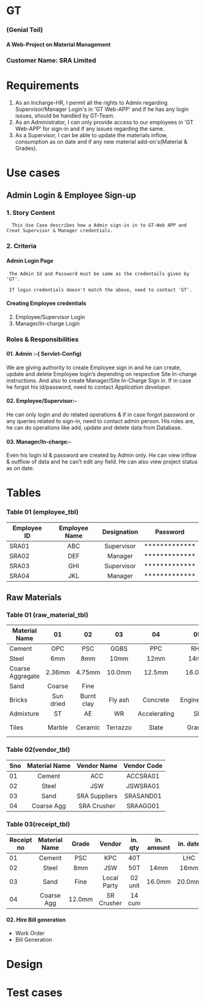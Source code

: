 # GT
### (Genial Toil)
#### A Web-Project on Material Management

### Customer Name: SRA Limited
# Requirements
1. As an Incharge-HR, I permit all the rights to Admin regarding Supervisor/Manager Login's in 'GT Web-APP' and if he has any login issues, should be handled by GT-Team.
2. As an Administrator, I can only provide access to our employees in 'GT Web-APP' for sign-in and if any issues regarding the same.
3. As a Supervisor, I can be able to update the materials inflow, consumption as on date and if any new material add-on's(Material & Grades).
# Use cases
## Admin Login & Employee Sign-up
 ### 1. Story Content
      This Use Case describes how a Admin sign-in in to GT-Web APP and Creat Supervisor & Manager credentials.
      
 ### 2. Criteria
 #### Admin Login Page
     The Admin Id and Password must be same as the credentails given by 'GT'.
     
     If login credentials doesn't match the above, need to contact 'GT'.
     
  #### Creating Employee credentials
     

02. Employee/Supervisor Login
03. Manager/In-charge Login

### Roles & Responsibilities
#### 01. Admin :-( Servlet-Config)
We are giving authority to create Employee sign in and he can create, update and delete Employee login’s depending on respective Site In-charge instructions. And also to create Manager/Site In-Charge Sign in.
If in case he forgot his id/password, need to contact *Application developer*.

#### 02. Employee/Supervisor:-
He can only login and do related operations & if in case forgot password or any queries related to sign-in, need to contact admin person.
His roles are, he can do operations like add, update and delete data from Database.

#### 03. Manager/In-charge:-
Even his login id & password are created by Admin only.
He can view inflow & outflow of data and he can’t edit any field.
He can also view project status as on date.  

# Tables
### Table 01 (employee_tbl)
|   Employee ID   | Employee Name |  Designation  |    Password   |
| -------------   |:-------------:|:-------------:|:-------------:|
|SRA01            |ABC            |Supervisor     | ************* |
|SRA02            |DEF            |Manager        | ************* |
|SRA03            |GHI            |Supervisor     | ************* |
|SRA04            |JKL            |Manager        | ************* |


## Raw Materials
### Table 01 (raw_material_tbl)

|  Material Name  |      01       |      02       |      03       |      04       |      05       |      06       |      07       |
| -------------   |:-------------:|:-------------:|:-------------:|:-------------:|:-------------:|:-------------:|:-------------:|
|Cement           |      OPC      |      PSC      |      GGBS     |       PPC     |      RHC      |      LHC      |      QSC      |
|Steel            |      6mm      |      8mm      |      10mm     |      12mm     |      14mm     |      16mm     |      18mm     |
|Coarse Aggregate |     2.36mm    |    4.75mm     |    10.0mm     |      12.5mm   |    16.0mm     |    20.0mm     |    40.0mm     |
|Sand             |     Coarse    |     Fine      |               |               |               |               |               |
|Bricks           |   Sun dried   |  Burnt clay   |    Fly ash    |    Concrete   |  Engineering  |  Sand Lime    |               |
|Admixture        |       ST      |      AE       |       WR      | Accelerating  |       SR      |      SP       |               |
|Tiles            |     Marble    |    Ceramic    |    Terrazzo   |     Slate     |    Granite    |   Traventine  |  Lime Stone   |

### Table 02(vendor_tbl)

|      Sno        | Material Name |  Vendor Name  |  Vendor Code  |
| -------------   |:-------------:|:-------------:|:-------------:|
|01               |     Cement    |      ACC      |   ACCSRA01    |
|02               |     Steel     |      JSW      |   JSWSRA01    |
|03               |     Sand      | SRA Suppliers |   SRASAND01   |
|04               |  Coarse Agg   |  SRA Crusher  |   SRAAGG01    |

### Table 03(receipt_tbl)

|   Receipt no    | Material Name |     Grade     |     Vendor    |    in. qty    |  in. amount   |    in. date   |
| -------------   |:-------------:|:-------------:|:-------------:|:-------------:|:-------------:|:-------------:|
|01               |      Cement   |      PSC      |      KPC      |       40T     |               |      LHC      | 
|02               |     Steel     |      8mm      |      JSW      |       50T     |      14mm     |      16mm     | 
|03               |     Sand      |      Fine     | Local Party   |      02 unit  |    16.0mm     |    20.0mm     | 
|04               | Coarse Agg    |    12.0mm     |   SR Crusher  |       14 cum  |               |



#### 02. Hire Bill generation
+ Work Order
+ Bill Generation

# Design

# Test cases
